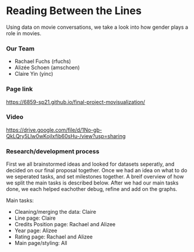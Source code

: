 # Reading Between the Lines

Using data on movie conversations, we take a look into how gender plays a role in movies.

### Our Team
- Rachael Fuchs (rfuchs)
- Alizée Schoen (amschoen)
- Claire Yin (yinc)

### Page link
https://6859-sp21.github.io/final-project-movisualization/

### Video
https://drive.google.com/file/d/1No-gb-QkLQry5Llw0wKojIxfib60sHu-/view?usp=sharing

### Research/development process
First we all brainstormed ideas and looked for datasets seperatly, and decided on our final proposal together. Once we had an idea on what to do we seperated tasks, and set milestones together. A breif overview of how we split the main tasks is described below. After we had our main tasks done, we each helped eachother debug, refine and add on the graphs. 

Main tasks: 
- Cleaning/merging the data: Claire
- Line page: Claire 
- Credits Position page: Rachael and Alizee
- Year page: Alizee
- Rating page: Rachael and Alizee
- Main page/styling: All 

